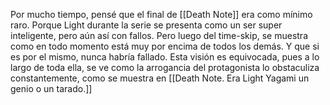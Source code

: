 Por mucho tiempo, pensé que el final de [[Death Note]] era como mínimo raro. Porque Light durante la serie se presenta como un ser super inteligente, pero aún así con fallos. Pero luego del time-skip, se muestra como en todo momento está muy por encima de todos los demás. Y que si es por el mismo, nunca habría fallado. Esta visión es equivocada, pues a lo largo de toda ella, se ve como la arrogancia del protagonista lo obstaculiza constantemente, como se muestra en [[Death Note. Era Light Yagami un genio o un tarado.]]